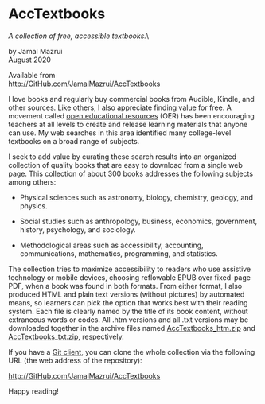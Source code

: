 ﻿# AccTextbooks

*A collection of free, accessible textbooks.*\

by Jamal Mazrui\
August 2020

Available from\
<http://GitHub.com/JamalMazrui/AccTextbooks>

I love books and regularly buy commercial books from Audible, Kindle, and other sources.  Like others, I also appreciate finding value for free.  A movement called [open educational resources](https://en.wikipedia.org/wiki/Open_educational_resources) (OER) has been encouraging teachers at all levels to create and release learning materials that anyone can use.  My web searches in this area identified many college-level textbooks on a broad range of subjects.  

I seek to add value by curating these search results into an organized collection of quality books that are easy to download from a single web page.  This collection of about 300 books addresses the following subjects among others:

* Physical sciences such as astronomy, biology, chemistry, geology, and physics.

* Social studies such as anthropology, business, economics, government, history, psychology, and sociology.

* Methodological areas such as accessibility, accounting, communications, mathematics, programming, and statistics.

The collection tries to maximize accessibility to readers who use assistive technology or mobile devices, choosing reflowable EPUB over fixed-page PDF, when a book was found in both formats.  From either format, I also produced HTML and plain text versions (without pictures) by automated means, so learners can pick the option that works best with their reading system.  Each file is clearly named by the title of its book content, without extraneous words or codes.  All .htm versions and all .txt versions may be downloaded together in the archive files named [AccTextbooks_htm.zip](https://github.com/jamalmazrui/AccTextbooks/blob/master/AccTextbooks_htm.zip) and [AccTextbooks_txt.zip](https://github.com/jamalmazrui/AccTextbooks/blob/master/AccTextbooks_txt.zip), respectively.

If you have a [Git client](https://git-scm.com/downloads), you can clone the whole collection via the following URL (the web address of the repository):

<http://GitHub.com/JamalMazrui/AccTextbooks>

Happy reading!
